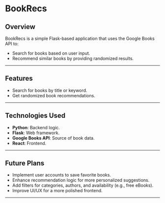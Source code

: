 # BookRecs

## Overview

BookRecs is a simple Flask-based application that uses the Google Books API to:
- Search for books based on user input.
- Recommend similar books by providing randomized results.

---

## Features

- Search for books by title or keyword.
- Get randomized book recommendations.

---

## Technologies Used

- **Python**: Backend logic.
- **Flask**: Web framework.
- **Google Books API**: Source of book data.
- **React**: Frontend.

---

## Future Plans

- Implement user accounts to save favorite books.
- Enhance recommendation logic for more personalized suggestions.
- Add filters for categories, authors, and availability (e.g., free eBooks).
- Improve UI/UX for a more polished frontend.

---








